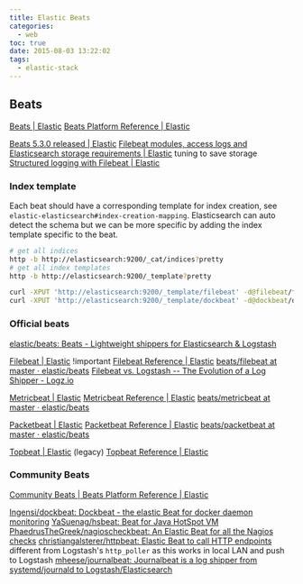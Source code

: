 ```yaml
---
title: Elastic Beats
categories:
  - web
toc: true
date: 2015-08-03 13:22:02
tags:
  - elastic-stack
---
```


## Beats

[Beats | Elastic](https://www.elastic.co/products/beats)
[Beats Platform Reference | Elastic](https://www.elastic.co/guide/en/beats/libbeat/current/index.html)

[Beats 5.3.0 released | Elastic](https://www.elastic.co/blog/beats-5-3-0-released)
[Filebeat modules, access logs and Elasticsearch storage requirements | Elastic](https://www.elastic.co/blog/filebeat-modiles-access-logs-and-elasticsearch-storage-requirements) tuning to save storage
[Structured logging with Filebeat | Elastic](https://www.elastic.co/blog/structured-logging-filebeat)

### Index template

Each beat should have a corresponding template for index creation, see `elastic-elasticsearch#index-creation-mapping`.
Elasticsearch can auto detect the schema but we can be more specific by adding the index template specific to the beat.

```sh
# get all indices
http -b http://elasticsearch:9200/_cat/indices?pretty
# get all index templates
http -b http://elasticsearch:9200/_template?pretty

curl -XPUT 'http://elasticsearch:9200/_template/filebeat' -d@filebeat/filebeat.template.json
curl -XPUT 'http://elasticsearch:9200/_template/dockbeat' -d@dockbeat/dockbeat.template.json
```

### Official beats

[elastic/beats: Beats - Lightweight shippers for Elasticsearch & Logstash](https://github.com/elastic/beats)

[Filebeat | Elastic](https://www.elastic.co/products/beats/filebeat) !important
[Filebeat Reference | Elastic](https://www.elastic.co/guide/en/beats/filebeat/current/index.html)
[beats/filebeat at master · elastic/beats](https://github.com/elastic/beats/tree/master/filebeat)
[Filebeat vs. Logstash -- The Evolution of a Log Shipper - Logz.io](https://logz.io/blog/filebeat-vs-logstash/)

[Metricbeat | Elastic](https://www.elastic.co/downloads/beats/metricbeat)
[Metricbeat Reference | Elastic](https://www.elastic.co/guide/en/beats/metricbeat/current/index.html)
[beats/metricbeat at master · elastic/beats](https://github.com/elastic/beats/tree/master/metricbeat)

[Packetbeat | Elastic](https://www.elastic.co/products/beats/packetbeat)
[Packetbeat Reference | Elastic](https://www.elastic.co/guide/en/beats/packetbeat/current/index.html)
[beats/packetbeat at master · elastic/beats](https://github.com/elastic/beats/tree/master/packetbeat)

[Topbeat | Elastic](https://www.elastic.co/products/beats/topbeat) (legacy)
[Topbeat Reference | Elastic](https://www.elastic.co/guide/en/beats/topbeat/current/index.html)

### Community Beats

[Community Beats | Beats Platform Reference | Elastic](https://www.elastic.co/guide/en/beats/libbeat/master/community-beats.html)

[Ingensi/dockbeat: Dockbeat - the elastic Beat for docker daemon monitoring](https://github.com/Ingensi/dockbeat)
[YaSuenag/hsbeat: Beat for Java HotSpot VM](https://github.com/YaSuenag/hsbeat)
[PhaedrusTheGreek/nagioscheckbeat: An Elastic Beat for all the Nagios checks](https://github.com/PhaedrusTheGreek/nagioscheckbeat)
[christiangalsterer/httpbeat: Elastic Beat to call HTTP endpoints](https://github.com/christiangalsterer/httpbeat) different from Logstash's `http_poller` as this works in local LAN and push to Logstash
[mheese/journalbeat: Journalbeat is a log shipper from systemd/journald to Logstash/Elasticsearch](https://github.com/mheese/journalbeat)
